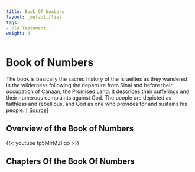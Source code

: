 ```yaml
---
title: Book Of Numbers
layout: _default/list
tags:
- Old Testament
weight: 4
---
```

# Book of Numbers

The book is basically the sacred history of the Israelites as they wandered in the wilderness following the departure from Sinai and before their occupation of Canaan, the Promised Land. It describes their sufferings and their numerous complaints against God. The people are depicted as faithless and rebellious, and God as one who provides for and sustains his people. [ [Source](https://www.britannica.com/topic/Numbers-Old-Testament)]

## Overview of the Book of Numbers
{{< youtube tp5MIrMZFqo >}}

## Chapters Of the Book Of Numbers
